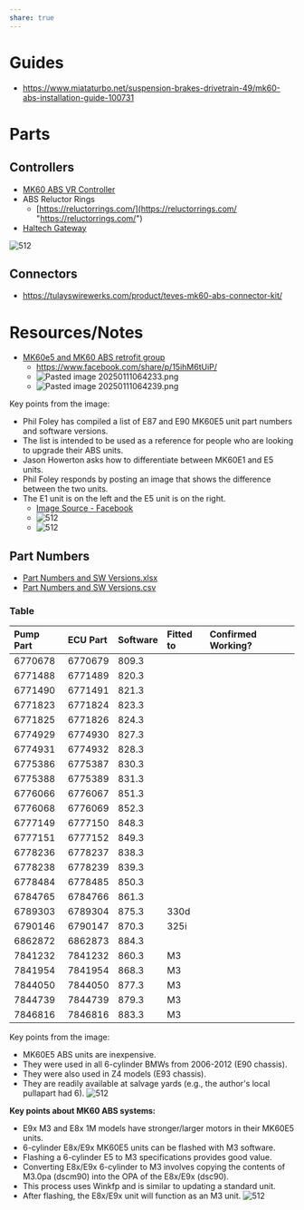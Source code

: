 ```yaml
---
share: true
---
```



# Guides
- https://www.miataturbo.net/suspension-brakes-drivetrain-49/mk60-abs-installation-guide-100731

# Parts
## Controllers
- [MK60 ABS VR Controller](https://happycactusgarage.com/products/mk60-companion)
- ABS Reluctor Rings
    - [https://reluctorrings.com/](https://reluctorrings.com/ "https://reluctorrings.com/") 
- [Haltech Gateway](https://bluegrassrace.com/products/bre-mk60e5-to-haltech-can-gateway)


![512](../0%20-%20Attachments/Pasted%20image%2020240606090254.png)

## Connectors
- https://tulayswirewerks.com/product/teves-mk60-abs-connector-kit/


# Resources/Notes
- [MK60e5 and MK60 ABS retrofit group](https://www.facebook.com/groups/807702710448164/)
    - https://www.facebook.com/share/p/15ihM6tUiP/
    - ![Pasted image 20250111064233.png](../0%20-%20Attachments/Pasted%20image%2020250111064233.png)
    - ![Pasted image 20250111064239.png](../0%20-%20Attachments/Pasted%20image%2020250111064239.png)

Key points from the image:
- Phil Foley has compiled a list of E87 and E90 MK60E5 unit part numbers and software versions.
- The list is intended to be used as a reference for people who are looking to upgrade their ABS units.
- Jason Howerton asks how to differentiate between MK60E1 and E5 units.
- Phil Foley responds by posting an image that shows the difference between the two units.
- The E1 unit is on the left and the E5 unit is on the right.
    - [Image Source - Facebook](https://www.facebook.com/groups/807702710448164/permalink/1036738294211270/?paipv=0&eav=AfYYn7dCowK2Fc5NTh6i02pZcoNS5W2yQyhiMeC2Tx7yh9PL1_qCmYlya21VNQcnqIg&_rdr)
    - ![512](../0%20-%20Attachments/CleanShot%202024-05-19%20at%2010.12.44@2x.png)
    - ![512](../0%20-%20Attachments/CleanShot%202024-05-19%20at%2009.43.50@2x.png)

## Part Numbers
- [Part Numbers and SW Versions.xlsx](../0%20-%20Attachments/Part%20Numbers%20and%20SW%20Versions.xlsx.md)
- [Part Numbers and SW Versions.csv](../0%20-%20Attachments/Part%20Numbers%20and%20SW%20Versions.csv.md)

### Table

|Pump Part|ECU Part|Software|Fitted to|Confirmed Working?|
|:--|:--|:--|:--|:--|
|6770678|6770679|809.3|
|6771488|6771489|820.3|
|6771490|6771491|821.3|
|6771823|6771824|823.3|
|6771825|6771826|824.3|
|6774929|6774930|827.3|
|6774931|6774932|828.3|
|6775386|6775387|830.3|
|6775388|6775389|831.3|
|6776066|6776067|851.3|
|6776068|6776069|852.3|
|6777149|6777150|848.3|
|6777151|6777152|849.3|
|6778236|6778237|838.3|
|6778238|6778239|839.3|
|6778484|6778485|850.3|
|6784765|6784766|861.3|
|6789303|6789304|875.3|330d|
|6790146|6790147|870.3|325i|
|6862872|6862873|884.3|
|7841232|7841232|860.3|M3|
|7841954|7841954|868.3|M3|
|7844050|7844050|877.3|M3|
|7844739|7844739|879.3|M3|
|7846816|7846816|883.3|M3|

Key points from the image:
- MK60E5 ABS units are inexpensive.
- They were used in all 6-cylinder BMWs from 2006-2012 (E90 chassis).
- They were also used in Z4 models (E93 chassis).
- They are readily available at salvage yards (e.g., the author's local pullapart had 6).
![512](../0%20-%20Attachments/Pasted%20image%2020240519093003.png)

**Key points about MK60 ABS systems:**

- E9x M3 and E8x 1M models have stronger/larger motors in their MK60E5 units.
- 6-cylinder E8x/E9x MK60E5 units can be flashed with M3 software.
- Flashing a 6-cylinder E5 to M3 specifications provides good value.
- Converting E8x/E9x 6-cylinder to M3 involves copying the contents of M3.0pa (dscm90) into the OPA of the E8x/E9x (dsc90).
- This process uses Winkfp and is similar to updating a standard unit.
- After flashing, the E8x/E9x unit will function as an M3 unit.
![512](../0%20-%20Attachments/Pasted%20image%2020240519095511.png)